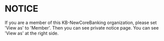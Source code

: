 # NOTICE

If you are a member of this KB-NewCoreBanking organization, please set 'View as' to 'Member'.
Then you can see private notice page.
You can see 'View as' at the right side.
